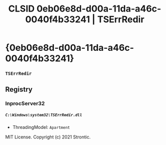 ﻿---
title: "CLSID 0eb06e8d-d00a-11da-a46c-0040f4b33241 | TSErrRedir"
excerpt: What is COM-Object CLSID 0eb06e8d-d00a-11da-a46c-0040f4b33241?
---

# {0eb06e8d-d00a-11da-a46c-0040f4b33241}

### `TSErrRedir`

## Registry


### InprocServer32

##### `C:\Windows\system32\TSErrRedir.dll`
* ThreadingModel: `Apartment`

MIT License. Copyright (c) 2021 Strontic.


